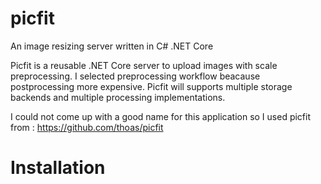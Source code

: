 # picfit
An image resizing server written in C# .NET Core

Picfit is a reusable .NET Core server to upload images with scale preprocessing.
I selected preprocessing workflow beacause postprocessing more expensive.
Picfit will supports multiple storage backends and multiple processing implementations.

I could not come up with a good name for this application so I used picfit from : https://github.com/thoas/picfit

# Installation

